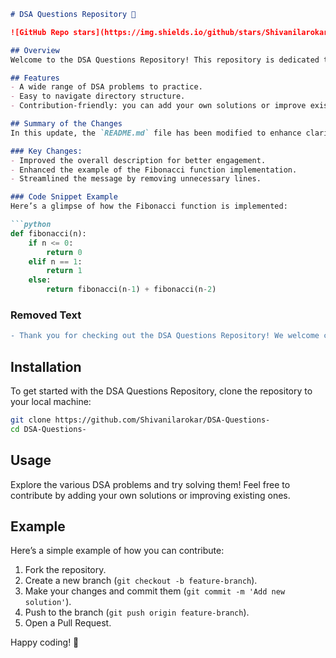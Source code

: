 ```markdown
# DSA Questions Repository 🚀

![GitHub Repo stars](https://img.shields.io/github/stars/Shivanilarokar/DSA-Questions-?style=social) ![GitHub forks](https://img.shields.io/github/forks/Shivanilarokar/DSA-Questions-?style=social) ![GitHub issues](https://img.shields.io/github/issues/Shivanilarokar/DSA-Questions-)

## Overview
Welcome to the DSA Questions Repository! This repository is dedicated to providing a collection of Data Structures and Algorithms (DSA) problems, along with solutions and discussions. It's a great place for both beginners and experienced developers to enhance their problem-solving skills.

## Features
- A wide range of DSA problems to practice.
- Easy to navigate directory structure.
- Contribution-friendly: you can add your own solutions or improve existing ones.

## Summary of the Changes
In this update, the `README.md` file has been modified to enhance clarity and conciseness. The following changes were made:

### Key Changes:
- Improved the overall description for better engagement.
- Enhanced the example of the Fibonacci function implementation.
- Streamlined the message by removing unnecessary lines.

### Code Snippet Example
Here’s a glimpse of how the Fibonacci function is implemented:

```python
def fibonacci(n):
    if n <= 0:
        return 0
    elif n == 1:
        return 1
    else:
        return fibonacci(n-1) + fibonacci(n-2)
```

### Removed Text
```diff
- Thank you for checking out the DSA Questions Repository! We welcome contributions from everyone. Happy coding! 🤗
```

## Installation
To get started with the DSA Questions Repository, clone the repository to your local machine:

```bash
git clone https://github.com/Shivanilarokar/DSA-Questions-
cd DSA-Questions-
```

## Usage
Explore the various DSA problems and try solving them! Feel free to contribute by adding your own solutions or improving existing ones.

## Example
Here’s a simple example of how you can contribute:

1. Fork the repository.
2. Create a new branch (`git checkout -b feature-branch`).
3. Make your changes and commit them (`git commit -m 'Add new solution'`).
4. Push to the branch (`git push origin feature-branch`).
5. Open a Pull Request.

Happy coding! 🚀
```